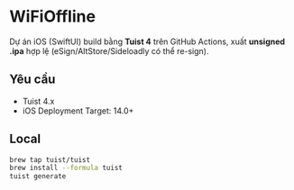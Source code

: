# WiFiOffline

Dự án iOS (SwiftUI) build bằng **Tuist 4** trên GitHub Actions, xuất **unsigned .ipa** hợp lệ (eSign/AltStore/Sideloadly có thể re-sign).

## Yêu cầu

- Tuist 4.x
- iOS Deployment Target: 14.0+

## Local

```bash
brew tap tuist/tuist
brew install --formula tuist
tuist generate